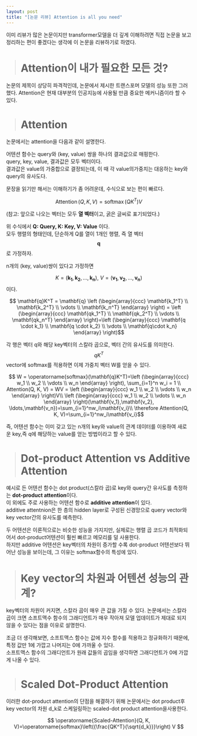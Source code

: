 ```yaml
---
layout: post
title: "[논문 리뷰] Attention is all you need"
---
```

이미 리뷰가 많은 논문이지만 transformer모델을 더 깊게 이해하려면 직접 논문을 보고 정리하는 편이 좋겠다는 생각에 이 논문을 리뷰하기로 하였다.

># Attention이 내가 필요한 모든 것?

논문의 제목이 상당히 파격적인데, 논문에서 제시한 트랜스포머 모델의 성능 또한 그러했다. Attention은 현재 대부분의 인공지능에 사용될 만큼 중요한 메커니즘이라 할 수 있다.
># Attention

논문에서는 attention을 다음과 같이 설명한다.  

어텐션 함수는 query와 (key, value) 쌍을 하나의 결과값으로 매핑한다.  
query, key, value, 결과값은 모두 벡터이다.   
결과값은 value의 가중합으로 결정되는데, 이 때 각 value의가중치는 대응하는 key와 query의 유사도다.  

문장을 읽기만 해서는 이해하기가 좀 어려운데, 수식으로 보는 편이 빠르다.  


$$ \operatorname{Attention}(Q, K, V)=\operatorname{softmax}\left({Q K^T}\right) V $$

(참고: 앞으로 나오는 벡터는 모두 **열 벡터**이고, 굵은 글씨로 표기되었다.)

위 수식에서 **Q: Query, K: Key, V: Value** 이다.  
모두 행렬의 형태인데, 단순하게 Q를 열이 1개인 행렬, 즉 열 벡터 $$ \mathbf{q} $$ 로 가정하자.

n개의 (key, value)쌍이 있다고 가정하면  

$$ K = (\mathbf{k_1}, \mathbf{k_2}, \ldots , \mathbf{k_n}),\  V = (\mathbf{v_1}, \mathbf{v_2}, \ldots, \mathbf{v_n}) $$ 
이다.

$$ \mathbf{q}K^T = \mathbf{q} \left (\begin{array}{ccc} \mathbf{k_1^T} \\ \mathbf{k_2^T} \\ \vdots \\ \mathbf{k_n^T} \end{array} \right) = \left (\begin{array}{ccc} \mathbf{qk_1^T} \\ \mathbf{qk_2^T} \\ \vdots \\ \mathbf{qk_n^T} \end{array} \right)=\left (\begin{array}{ccc} \mathbf{q \cdot k_1} \\ \mathbf{q \cdot k_2} \\ \vdots \\ \mathbf{q\cdot k_n} \end{array} \right)$$

각 행은 벡터 q와 해당 key벡터의 스칼라 곱으로, 벡터 간의 유사도를 의미한다.  
$$ qK^T$$ vector에 softmax를 적용하면 이제 가중치 벡터 W를 얻을 수 있다.

$$ W = \operatorname{softmax}(\mathbf{q}K^T)=\left (\begin{array}{ccc} w_1 \\ w_2 \\ \vdots \\ w_n \end{array} \right), \sum_{i=1}^n w_i = 1 \\ Attention(Q, K, V) = WV = \left (\begin{array}{ccc} w_1 \\ w_2 \\ \vdots \\ w_n \end{array} \right)V\\ \left (\begin{array}{ccc} w_1 \\ w_2 \\ \vdots \\ w_n \end{array} \right)(\mathbf{v_1},\mathbf{v_2}, \ldots,\mathbf{v_n})=\sum_{i=1}^nw_i\mathbf{v_i}\\ \therefore Attention(Q, K, V)=\sum_{i=1}^nw_i\mathbf{v_i}$$

즉, 어텐션 함수는 이미 갖고 있는 n개의 key와 value의 관계 데이터를 이용하여 새로운 key,즉 q에 해당하는 value를 얻는 방법이라고 할 수 있다.  

># Dot-product Attention vs Additive Attention

예시로 든 어텐션 함수는 dot product(스칼라 곱)로 key와 query간 유사도를 측정하는 **dot-product attention**이다.  
이 외에도 주로 사용하는 어텐션 함수로 **additive attention**이 있다.  
additive attentnion은 한 층의 hidden layer로 구성된 신경망으로 query vector와 key vector간의 유사도를 예측한다.  

두 어텐션은 이론적으로는 비슷한 성능을 가지지만, 실제로는 행렬 곱 코드가 최적화되어서 dot-product어텐션이 훨씬 빠르고 메모리를 덜 사용한다.  
하지만 additive 어텐션은 key벡터의 차원이 증가할 수록 dot-product 어텐션보다 뛰어난 성능을 보이는데, 그 이유는 softmax함수의 특성에 있다.  

># Key vector의 차원과 어텐션 성능의 관계?

key벡터의 차원이 커지면, 스칼라 곱이 매우 큰 값을 가질 수 있다. 논문에서는 스칼라 곱이 크면 소프트맥수 함수의 그래디언트가 매우 작아져 모델 업데이트가 제대로 되지 않을 수 있다는 점을 이유로 설명한다.  

조금 더 생각해보면, 소프트맥스 함수는 값에 지수 함수를 적용하고 정규화하기 때문에, 특정 값만 1에 가깝고 나머지는 0에 가까울 수 있다.  
소프트맥스 함수의 그래디언트가 원래 값들의 곱임을 생각하면 그래디언트가 0에 가깝게 나올 수 있다.

># Scaled Dot-Product Attention

이러한 dot-product attention의 단점을 해결하기 위해 논문에서는 dot product후 key vector의 차원 d_k로 스케일링하는 scaled-dot product attention을사용한다.

$$ \operatorname{Scaled-Attention}(Q, K, V)=\operatorname{softmax}\left({\frac{QK^T}{\sqrt{d_k}}}\right) V $$

